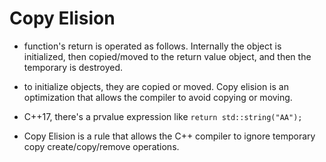 # Copy Elision 



* function's return is operated as follows. Internally the object is initialized, then copied/moved to the return value object, and then the temporary is destroyed.



* to initialize objects, they are copied or moved. Copy elision is an optimization that allows the compiler to avoid copying or moving.

* C++17, there's a prvalue expression like `return std::string("AA");`
* Copy Elision is a rule that allows the C++ compiler to ignore temporary copy create/copy/remove operations.








